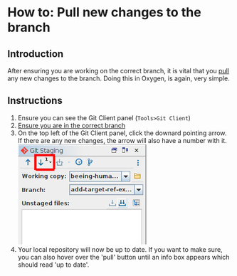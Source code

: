 # How to: Pull new changes to the branch

## Introduction
After ensuring you are working on the correct branch, it is vital that you [pull](/documentation/guides/10_GitHub_Concepts/10_github_concepts.md#pull-changes) any new changes to the branch. Doing this in Oxygen, is again, very simple.

## Instructions
1. Ensure you can see the Git Client panel (`Tools>Git Client`)
1. [Ensure you are in the correct branch](../12_ensure_correct_branch/12_ensure_correct_branch.md)
1. On the top left of the Git Client panel, click the downard pointing arrow. If there are any new changes, the arrow will also have a number with it.
![pull new changes](./img/01_pull_changes.png)
1. Your local repository will now be up to date. If you want to make sure, you can also hover over the 'pull' button until an info box appears which should read 'up to date'.